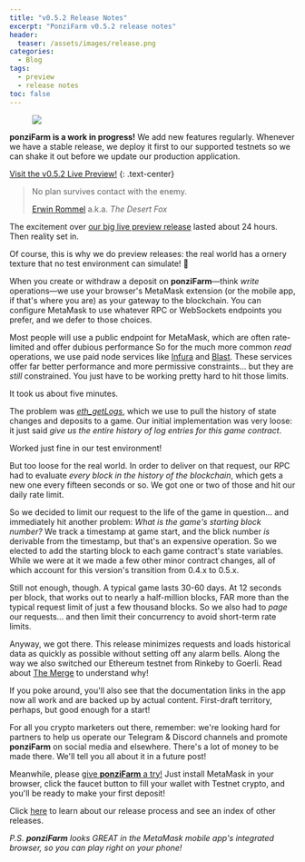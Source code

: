 ```yaml
---
title: "v0.5.2 Release Notes"
excerpt: "PonziFarm v0.5.2 release notes"
header:
  teaser: /assets/images/release.png
categories:
  - Blog
tags:
  - preview
  - release notes
toc: false
---
```


<figure class="align-left" style="margin-top: 10px; margin-bottom: 10px; width: 150px;">
    <img src="{{ site.url }}{{ site.baseurl }}/assets/images/release.png">
</figure>

**ponziFarm is a work in progress!** We add new features regularly. Whenever we have a stable release, we deploy it first to our supported testnets so we can shake it out before we update our production application.

<a class="btn btn--primary btn--large" href="https://app-git-preview-0-5-2-ponzifarm.vercel.app/" target="blank">Visit the v0.5.2 Live Preview!</a>
{:  .text-center}

> No plan survives contact with the enemy.
>
> [Erwin Rommel](https://quotepark.com/authors/erwin-rommel/) a.k.a. _The Desert Fox_

The excitement over [our big live preview release](/blog/release-0-4-1) lasted about 24 hours. Then reality set in.

Of course, this is why we do preview releases: the real world has a ornery texture that no test environment can simulate! 🤣

When you create or withdraw a deposit on **ponziFarm**—think _write_ operations—we use your browser's MetaMask extension (or the mobile app, if that's where you are) as your gateway to the blockchain. You can configure MetaMask to use whatever RPC or WebSockets endpoints you prefer, and we defer to those choices.

Most people will use a public endpoint for MetaMask, which are often rate-limited and offer dubious performance So for the much more common _read_ operations, we use paid node services like [Infura](https://infura.io/) and [Blast](https://blastapi.io/). These services offer far better performance and more permissive constraints... but they are _still_ constrained. You just have to be working pretty hard to hit those limits.

It took us about five minutes.

The problem was *[eth_getLogs](https://ethereum.org/en/developers/docs/apis/json-rpc/#eth_getlogs)*, which we use to pull the history of state changes and deposits to a game. Our initial implementation was very loose: it just said _give us the entire history of log entries for this game contract_.

Worked just fine in our test environment!

But too loose for the real world. In order to deliver on that request, our RPC had to evaluate _every block in the history of the blockchain_, which gets a new one every fifteen seconds or so. We got one or two of those and hit our daily rate limit.

So we decided to limit our request to the life of the game in question... and immediately hit another problem: _What is the game's starting block number?_ We track a timestamp at game start, and the blick number _is_ derivable from the timestamp, but that's an expensive operation. So we elected to add the starting block to each game contract's state variables. While we were at it we made a few other minor contract changes, all of which account for this version's transition from 0.4.x to 0.5.x.

Still not enough, though. A typical game lasts 30-60 days. At 12 seconds per block, that works out to nearly a half-million blocks, FAR more than the typical request limit of just a few thousand blocks. So we also had to _page_ our requests... and then limit their concurrency to avoid short-term rate limits.

Anyway, we got there. This release minimizes requests and loads historical data as quickly as possible without setting off any alarm bells. Along the way we also switched our Ethereum testnet from Rinkeby to Goerli. Read about [The Merge](https://www.alchemy.com/the-merge) to understand why!

If you poke around, you'll also see that the documentation links in the app now all work and are backed up by actual content. First-draft territory, perhaps, but good enough for a start!

For all you crypto marketers out there, remember: we're looking hard for partners to help us operate our Telegram & Discord channels and promote **ponziFarm** on social media and elsewhere. There's a lot of money to be made there. We'll tell you all about it in a future post!

Meanwhile, please [give **ponziFarm** a try!](https://preview.ponzifarm.com) Just install MetaMask in your browser, click the faucet button to fill your wallet with Testnet crypto, and you'll be ready to make your first deposit!

Click [here](/blog/releases) to learn about our release process and see an index of other releases.

_P.S. **ponziFarm** looks GREAT in the MetaMask mobile app's integrated browser, so you can play right on your phone!_